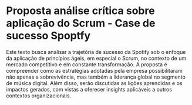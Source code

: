 # Proposta análise crítica sobre aplicação do Scrum - Case de sucesso Spoptfy
Este texto busca analisar a trajetória de sucesso da Spotify sob o enfoque da aplicação de princípios ágeis, em especial o Scrum, no contexto de um mercado competitivo e em constante transformação. A proposta é compreender como as estratégias adotadas pela empresa possibilitaram não apenas a sobrevivência, mas também a liderança global no segmento de música digital. Além disso, serão discutidas as lições aprendidas e os impactos gerados, com vistas a oferecer insights aplicáveis a outros contextos organizacionais.
